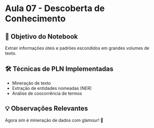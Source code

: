 # Aula 07 - Descoberta de Conhecimento

## 🎯 Objetivo do Notebook

Extrair informações úteis e padrões escondidos em grandes volumes de texto.

## 🛠️ Técnicas de PLN Implementadas

- Mineração de texto
- Extração de entidades nomeadas (NER)
- Análise de coocorrência de termos

## 💡 Observações Relevantes

Agora sim é mineração de dados com glamour! 💎
